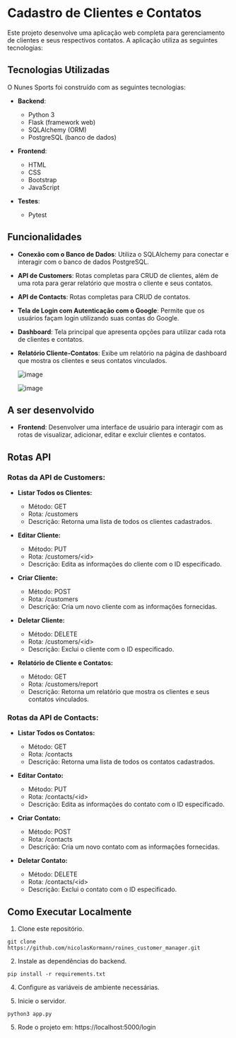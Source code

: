 # Cadastro de Clientes e Contatos

Este projeto desenvolve uma aplicação web completa para gerenciamento de clientes e seus respectivos contatos. A aplicação utiliza as seguintes tecnologias:

## Tecnologias Utilizadas

O Nunes Sports foi construído com as seguintes tecnologias:

- **Backend**:
  - Python 3
  - Flask (framework web)
  - SQLAlchemy (ORM)
  - PostgreSQL (banco de dados)
    
- **Frontend**:
  - HTML
  - CSS
  - Bootstrap
  - JavaScript
    
- **Testes**:
  - Pytest

## Funcionalidades

- **Conexão com o Banco de Dados**: Utiliza o SQLAlchemy para conectar e interagir com o banco de dados PostgreSQL.

- **API de Customers**: Rotas completas para CRUD de clientes, além de uma rota para gerar relatório que mostra o cliente e seus contatos.

- **API de Contacts**: Rotas completas para CRUD de contatos.

- **Tela de Login com Autenticação com o Google**: Permite que os usuários façam login utilizando suas contas do Google.

- **Dashboard**: Tela principal que apresenta opções para utilizar cada rota de clientes e contatos.

- **Relatório Cliente-Contatos**: Exibe um relatório na página de dashboard que mostra os clientes e seus contatos vinculados.

  ![image](https://github.com/nicolasKormann/roines_customer_manager/assets/104602223/65d0ee02-8f4a-4042-8189-434d7308c2aa)

  ![image](https://github.com/nicolasKormann/roines_customer_manager/assets/104602223/61bf669f-c4d8-4045-ae5a-ea961c1bc775)



## A ser desenvolvido

- **Frontend**: Desenvolver uma interface de usuário para interagir com as rotas de visualizar, adicionar, editar e excluir clientes e contatos.

## Rotas API

### Rotas da API de Customers:
- **Listar Todos os Clientes:**
  - Método: GET
  - Rota: /customers
  - Descrição: Retorna uma lista de todos os clientes cadastrados.

- **Editar Cliente:**
  - Método: PUT
  - Rota: /customers/\<id>
  - Descrição: Edita as informações do cliente com o ID especificado.

- **Criar Cliente:**
  - Método: POST
  - Rota: /customers
  - Descrição: Cria um novo cliente com as informações fornecidas.

- **Deletar Cliente:**
  - Método: DELETE
  - Rota: /customers/\<id>
  - Descrição: Exclui o cliente com o ID especificado.

- **Relatório de Cliente e Contatos:**
  - Método: GET
  - Rota: /customers/report
  - Descrição: Retorna um relatório que mostra os clientes e seus contatos vinculados.


### Rotas da API de Contacts:
- **Listar Todos os Contatos:**
  - Método: GET
  - Rota: /contacts
  - Descrição: Retorna uma lista de todos os contatos cadastrados.

- **Editar Contato:**
  - Método: PUT
  - Rota: /contacts/\<id>
  - Descrição: Edita as informações do contato com o ID especificado.

- **Criar Contato:**
  - Método: POST
  - Rota: /contacts
  - Descrição: Cria um novo contato com as informações fornecidas.

- **Deletar Contato:**
  - Método: DELETE
  - Rota: /contacts/\<id>
  - Descrição: Exclui o contato com o ID especificado.

## Como Executar Localmente

1. Clone este repositório.

```
git clone https://github.com/nicolasKormann/roines_customer_manager.git
```

2. Instale as dependências do backend.

```
pip install -r requirements.txt
```

4. Configure as variáveis de ambiente necessárias.

5. Inicie o servidor.
   
```
python3 app.py
```

5. Rode o projeto em: https://localhost:5000/login


